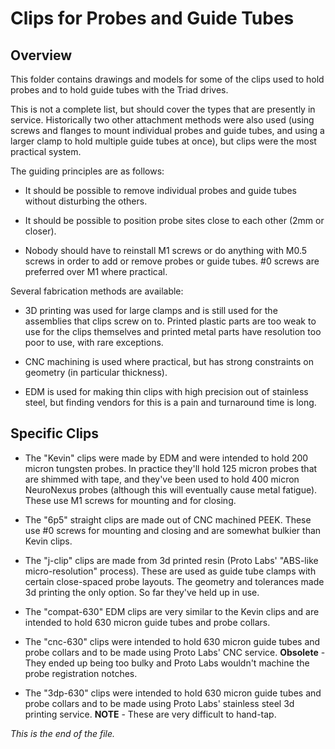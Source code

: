 # Clips for Probes and Guide Tubes

## Overview

This folder contains drawings and models for some of the clips used to hold
probes and to hold guide tubes with the Triad drives.

This is not a complete list, but should cover the types that are presently
in service. Historically two other attachment methods were also used (using
screws and flanges to mount individual probes and guide tubes, and using
a larger clamp to hold multiple guide tubes at once), but clips were the
most practical system.

The guiding principles are as follows:

* It should be possible to remove individual probes and guide tubes without
disturbing the others.

* It should be possible to position probe sites close to each other (2mm or
closer).

* Nobody should have to reinstall M1 screws or do anything with M0.5
screws in order to add or remove probes or guide tubes. #0 screws are
preferred over M1 where practical.

Several fabrication methods are available:

* 3D printing was used for large clamps and is still used for the assemblies
that clips screw on to. Printed plastic parts are too weak to use for the
clips themselves and printed metal parts have resolution too poor to use,
with rare exceptions.

* CNC machining is used where practical, but has strong constraints on
geometry (in particular thickness).

* EDM is used for making thin clips with high precision out of stainless
steel, but finding vendors for this is a pain and turnaround time is long.


## Specific Clips

* The "Kevin" clips were made by EDM and were intended to hold 200 micron
tungsten probes. In practice they'll hold 125 micron probes that are
shimmed with tape, and they've been used to hold 400 micron NeuroNexus
probes (although this will eventually cause metal fatigue). These use M1
screws for mounting and for closing.

* The "6p5" straight clips are made out of CNC machined PEEK. These use #0
screws for mounting and closing and are somewhat bulkier than Kevin clips.

* The "j-clip" clips are made from 3d printed resin (Proto Labs' "ABS-like
micro-resolution" process). These are used as guide tube clamps with
certain close-spaced probe layouts. The geometry and tolerances made 3d
printing the only option. So far they've held up in use.

* The "compat-630" EDM clips are very similar to the Kevin clips and are
intended to hold 630 micron guide tubes and probe collars.

* The "cnc-630" clips were intended to hold 630 micron guide tubes and
probe collars and to be made using Proto Labs' CNC service.
**Obsolete** - They ended up being too bulky and Proto Labs wouldn't
machine the probe registration notches.

* The "3dp-630" clips were intended to hold 630 micron guide tubes and
probe collars and to be made using Proto Labs' stainless steel 3d printing
service. **NOTE** - These are very difficult to hand-tap.


_This is the end of the file._
